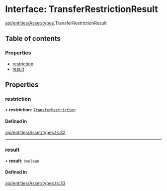# Interface: TransferRestrictionResult

[api/entities/Asset/types](../wiki/api.entities.Asset.types).TransferRestrictionResult

## Table of contents

### Properties

- [restriction](../wiki/api.entities.Asset.types.TransferRestrictionResult#restriction)
- [result](../wiki/api.entities.Asset.types.TransferRestrictionResult#result)

## Properties

### restriction

• **restriction**: [`TransferRestriction`](../wiki/types#transferrestriction)

#### Defined in

[api/entities/Asset/types.ts:32](https://github.com/PolymeshAssociation/polymesh-sdk/blob/2d3ac2ae/src/api/entities/Asset/types.ts#L32)

___

### result

• **result**: `boolean`

#### Defined in

[api/entities/Asset/types.ts:33](https://github.com/PolymeshAssociation/polymesh-sdk/blob/2d3ac2ae/src/api/entities/Asset/types.ts#L33)
